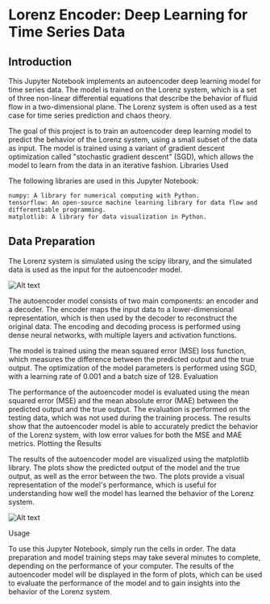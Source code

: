 # Lorenz Encoder: Deep Learning for Time Series Data

## Introduction

This Jupyter Notebook implements an autoencoder deep learning model for time series data. The model is trained on the Lorenz system, which is a set of three non-linear differential equations that describe the behavior of fluid flow in a two-dimensional plane. The Lorenz system is often used as a test case for time series prediction and chaos theory.

The goal of this project is to train an autoencoder deep learning model to predict the behavior of the Lorenz system, using a small subset of the data as input. The model is trained using a variant of gradient descent optimization called "stochastic gradient descent" (SGD), which allows the model to learn from the data in an iterative fashion.
Libraries Used

The following libraries are used in this Jupyter Notebook:

    numpy: A library for numerical computing with Python.
    tensorflow: An open-source machine learning library for data flow and differentiable programming.
    matplotlib: A library for data visualization in Python.

## Data Preparation

The Lorenz system is simulated using the scipy library, and the simulated data is used as the input for the autoencoder model.

![Alt text](https://github.com/shahin1009/Lorenze-AutoEncoder-DeepLearning/blob/main/pics/training.png "training")

The autoencoder model consists of two main components: an encoder and a decoder. The encoder maps the input data to a lower-dimensional representation, which is then used by the decoder to reconstruct the original data. The encoding and decoding process is performed using dense neural networks, with multiple layers and activation functions.

The model is trained using the mean squared error (MSE) loss function, which measures the difference between the predicted output and the true output. The optimization of the model parameters is performed using SGD, with a learning rate of 0.001 and a batch size of 128.
Evaluation

The performance of the autoencoder model is evaluated using the mean squared error (MSE) and the mean absolute error (MAE) between the predicted output and the true output. The evaluation is performed on the testing data, which was not used during the training process. The results show that the autoencoder model is able to accurately predict the behavior of the Lorenz system, with low error values for both the MSE and MAE metrics.
Plotting the Results

The results of the autoencoder model are visualized using the matplotlib library. The plots show the predicted output of the model and the true output, as well as the error between the two. The plots provide a visual representation of the model's performance, which is useful for understanding how well the model has learned the behavior of the Lorenz system.

![Alt text](https://github.com/shahin1009/Lorenze-AutoEncoder-DeepLearning/blob/main/pics/pred.png "Prediction")

Usage

To use this Jupyter Notebook, simply run the cells in order. The data preparation and model training steps may take several minutes to complete, depending on the performance of your computer. The results of the autoencoder model will be displayed in the form of plots, which can be used to evaluate the performance of the model and to gain insights into the behavior of the Lorenz system.
